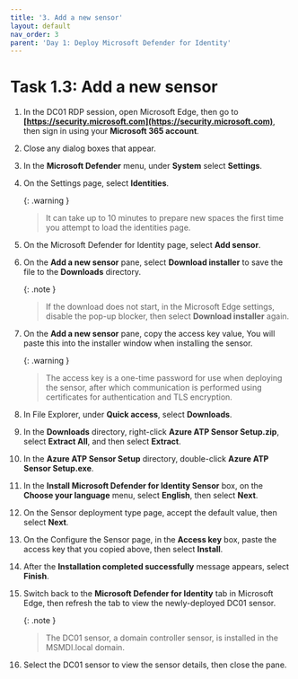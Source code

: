 ```yaml
---
title: '3. Add a new sensor'
layout: default
nav_order: 3
parent: 'Day 1: Deploy Microsoft Defender for Identity'
---
```


# Task 1.3: Add a new sensor

1. In the DC01 RDP session, open Microsoft Edge, then go to **[https://security.microsoft.com](https://security.microsoft.com)**, then sign in using your **Microsoft 365 account**.
    
1. Close any dialog boxes that appear. 

1. In the **Microsoft Defender** menu, under **System** select **Settings**.

1. On the Settings page, select **Identities**. 

    {: .warning }
    > It can take up to 10 minutes to prepare new spaces the first time you attempt to load the identities page.

1. On the Microsoft Defender for Identity page, select **Add sensor**.  

1. On the **Add a new sensor** pane, select **Download installer** to save the file to the **Downloads** directory.   

    {: .note }
    > If the download does not start, in the Microsoft Edge settings, disable the pop-up blocker, then select **Download installer** again.

1. On the **Add a new sensor** pane, copy the access key value, You will paste this into the installer window when installing the sensor.  

    {: .warning }
    > The access key is a one-time password for use when deploying the sensor, after which communication is performed using certificates for authentication and TLS encryption.

1. In File Explorer, under **Quick access**, select **Downloads**.  

1. In the **Downloads** directory, right-click **Azure ATP Sensor Setup.zip**, select **Extract All**, and then select **Extract**.
 
1. In the **Azure ATP Sensor Setup** directory, double-click **Azure ATP Sensor Setup.exe**. 

1. In the **Install Microsoft Defender for Identity Sensor** box, on the **Choose your language** menu, select **English**, then select **Next**. 

1. On the Sensor deployment type page, accept the default value, then select **Next**. 

1. On the Configure the Sensor page, in the **Access key** box, paste the access key that you copied above, then select **Install**. 

1. After the **Installation completed successfully** message appears, select **Finish**. 

1. Switch back to the **Microsoft Defender for Identity** tab in Microsoft Edge, then refresh the tab to view the newly-deployed DC01 sensor.

    {: .note }
    > The DC01 sensor, a domain controller sensor, is installed in the MSMDI.local domain.   
    
1. Select the DC01 sensor to view the sensor details, then close the pane.
